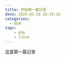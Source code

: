 ```yaml
---
title: 开始第一篇记录
date: 2025-05-28 16:10:14
categories:
  - 技术
tags: 
	- php 
	- linux
---
```


这是第一篇记录
